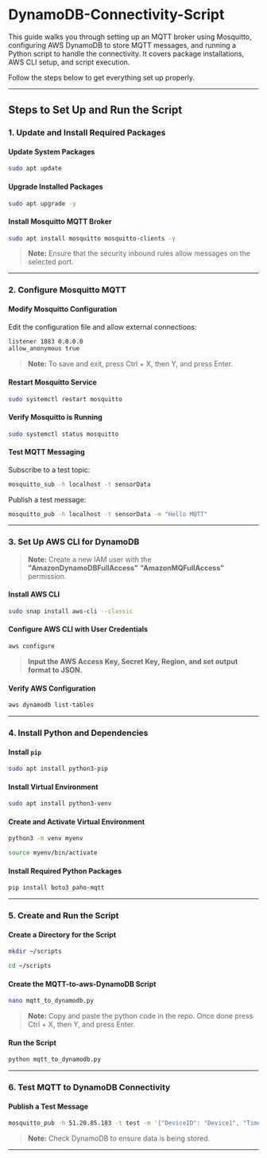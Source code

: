 # DynamoDB-Connectivity-Script

This guide walks you through setting up an MQTT broker using Mosquitto, configuring AWS DynamoDB to store MQTT messages, and running a Python script to handle the connectivity. It covers package installations, AWS CLI setup, and script execution.

Follow the steps below to get everything set up properly.

---

## Steps to Set Up and Run the Script

### 1. Update and Install Required Packages

#### Update System Packages

```bash
sudo apt update
```

#### Upgrade Installed Packages

```bash
sudo apt upgrade -y
```

#### Install Mosquitto MQTT Broker

```bash
sudo apt install mosquitto mosquitto-clients -y
```

> **Note:** Ensure that the security inbound rules allow messages on the selected port.

---

### 2. Configure Mosquitto MQTT

#### Modify Mosquitto Configuration

Edit the configuration file and allow external connections:

```bash
listener 1883 0.0.0.0
allow_anonymous true
```
> **Note:** To save and exit, press Ctrl + X, then Y, and press Enter.

#### Restart Mosquitto Service

```bash
sudo systemctl restart mosquitto
```

#### Verify Mosquitto is Running

```bash
sudo systemctl status mosquitto
```

#### Test MQTT Messaging

Subscribe to a test topic:

```bash
mosquitto_sub -h localhost -t sensorData
```

Publish a test message:

```bash
mosquitto_pub -h localhost -t sensorData -m "Hello MQTT"
```

---

### 3. Set Up AWS CLI for DynamoDB

> **Note:** Create a new IAM user with the **"AmazonDynamoDBFullAccess"** **"AmazonMQFullAccess"** permission.

#### Install AWS CLI

```bash
sudo snap install aws-cli --classic
```

#### Configure AWS CLI with User Credentials

```bash
aws configure
```

> **Input the AWS Access Key, Secret Key, Region, and set output format to JSON.**

#### Verify AWS Configuration

```bash
aws dynamodb list-tables
```

---

### 4. Install Python and Dependencies

#### Install `pip`

```bash
sudo apt install python3-pip
```

#### Install Virtual Environment

```bash
sudo apt install python3-venv
```

#### Create and Activate Virtual Environment

```bash
python3 -m venv myenv
```
```bash
source myenv/bin/activate
```

#### Install Required Python Packages

```bash
pip install boto3 paho-mqtt
```

---

### 5. Create and Run the Script

#### Create a Directory for the Script

```bash
mkdir ~/scripts
```
```bash
cd ~/scripts
```

#### Create the MQTT-to-aws-DynamoDB Script

```bash
nano mqtt_to_dynamodb.py
```
> **Note:** Copy and paste the python code in the repo. Once done press Ctrl + X, then Y, and press Enter.

#### Run the Script

```bash
python mqtt_to_dynamodb.py
```

---

### 6. Test MQTT to DynamoDB Connectivity

#### Publish a Test Message

```bash
mosquitto_pub -h 51.20.85.183 -t test -m '{"DeviceID": "Device1", "Timestamp": "2025-02-06T12:00:00Z", "Data": "SampleData"}'
```
> **Note:** Check DynamoDB to ensure data is being stored.
---
